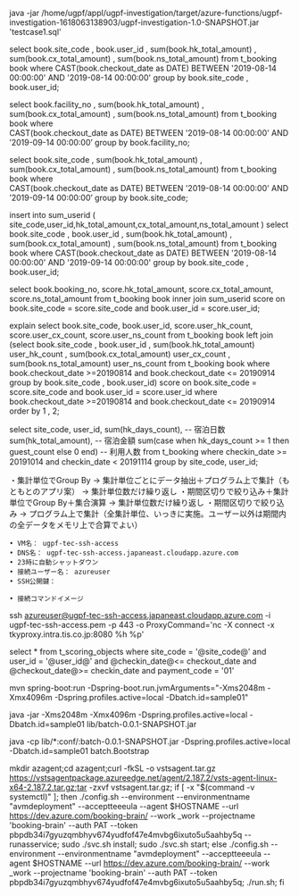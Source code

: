 java -jar /home/ugpf/appl/ugpf-investigation/target/azure-functions/ugpf-investigation-1618063138903/ugpf-investigation-1.0-SNAPSHOT.jar 'testcase1.sql'


select
    book.site_code
     , book.user_id
     , sum(book.hk_total_amount)
     , sum(book.cx_total_amount)
     , sum(book.ns_total_amount)
from
    t_booking book
where
    CAST(book.checkout_date as DATE) BETWEEN '2019-08-14 00:00:00' AND '2019-08-14 00:00:00'
group by
    book.site_code
        , book.user_id;
  
 select book.facility_no
  , sum(book.hk_total_amount)
  , sum(book.cx_total_amount)
  , sum(book.ns_total_amount)
from t_booking book 
where  
CAST(book.checkout_date as DATE) BETWEEN '2019-08-14 00:00:00' AND ’2019-09-14 00:00:00’
group by
  book.facility_no;


select book.site_code
  , sum(book.hk_total_amount)
  , sum(book.cx_total_amount)
  , sum(book.ns_total_amount)
from t_booking book
where  
CAST(book.checkout_date as DATE) BETWEEN '2019-08-14 00:00:00' AND ’2019-09-14 00:00:00’
group by
  book.site_code;




insert into sum_userid (
    site_code,user_id,hk_total_amount,cx_total_amount,ns_total_amount
)
select   book.site_code
     , book.user_id
     , sum(book.hk_total_amount)
     , sum(book.cx_total_amount)
     , sum(book.ns_total_amount)
from
    t_booking book
where CAST(book.checkout_date as DATE) BETWEEN '2019-08-14 00:00:00' AND '2019-09-14 00:00:00'
group by
    book.site_code
       , book.user_id;

select book.booking_no,
       score.hk_total_amount,
       score.cx_total_amount,
       score.ns_total_amount
from
    t_booking book
inner join
    sum_userid score
    on book.site_code = score.site_code
    and book.user_id = score.user_id;







explain select book.site_code, 
book.user_id,
score.user_hk_count, 
score.user_cx_count, 
score.user_ns_count
from 
t_booking book
left join 
(select
  book.site_code
  , book.user_id
  , sum(book.hk_total_amount) user_hk_count
  , sum(book.cx_total_amount) user_cx_count
  , sum(book.ns_total_amount) user_ns_count
from
  t_booking book 
where book.checkout_date >=20190814 and book.checkout_date <= 20190914
group by
  book.site_code
  , book.user_id) score
  on book.site_code = score.site_code
  and book.user_id = score.user_id
where book.checkout_date >=20190814 and book.checkout_date <= 20190914
order by
  1
  , 2;



select
  site_code,
  user_id,
  sum(hk_days_count),  -- 宿泊日数
  sum(hk_total_amount),  -- 宿泊金額
  sum(case when hk_days_count >= 1 then guest_count else 0 end)  -- 利用人数
from
  t_booking
where
  checkin_date >= 20191014 and checkin_date < 20191114
group by
  site_code,
  user_id;



・集計単位でGroup By → 集計単位ごとにデータ抽出＋プログラム上で集計（もともとのアプリ案） → 集計単位数だけ繰り返し
・期間区切りで絞り込み＋集計単位でGroup By＋集合演算 → 集計単位数だけ繰り返し
・期間区切りで絞り込み → プログラム上で集計（全集計単位、いっきに実施。ユーザー以外は期間内の全データをメモリ上で合算でよい）


	• VM名： ugpf-tec-ssh-access
	• DNS名： ugpf-tec-ssh-access.japaneast.cloudapp.azure.com
	• 23時に自動シャットダウン
	• 接続ユーザー名： azureuser
	• SSH公開鍵： 

	• 接続コマンドイメージ
ssh azureuser@ugpf-tec-ssh-access.japaneast.cloudapp.azure.com -i ugpf-tec-ssh-access.pem -p 443 -o ProxyCommand='nc -X connect -x tkyproxy.intra.tis.co.jp:8080 %h %p'



select
  * 
from
  t_scoring_objects 
where
  site_code = '@site_code@' 
  and user_id = '@user_id@' 
  and @checkin_date@<= checkout_date 
  and @checkout_date@>= checkin_date 
  and payment_code = '01'


mvn spring-boot:run -Dspring-boot.run.jvmArguments="-Xms2048m -Xmx4096m -Dspring.profiles.active=local -Dbatch.id=sample01"

java -jar -Xms2048m -Xmx4096m -Dspring.profiles.active=local -Dbatch.id=sample01 lib/batch-0.0.1-SNAPSHOT.jar

java -cp lib/*:conf/:batch-0.0.1-SNAPSHOT.jar -Dspring.profiles.active=local -Dbatch.id=sample01 batch.Bootstrap



mkdir azagent;cd azagent;curl -fkSL -o vstsagent.tar.gz https://vstsagentpackage.azureedge.net/agent/2.187.2/vsts-agent-linux-x64-2.187.2.tar.gz;tar -zxvf vstsagent.tar.gz; if [ -x "$(command -v systemctl)" ]; then ./config.sh --environment --environmentname "avmdeployment" --acceptteeeula --agent $HOSTNAME --url https://dev.azure.com/booking-brain/ --work _work --projectname 'booking-brain' --auth PAT --token pbpdb34i7gyuzqmbhyv674yudfof47e4mvbg6ixuto5u5aahby5q --runasservice; sudo ./svc.sh install; sudo ./svc.sh start; else ./config.sh --environment --environmentname "avmdeployment" --acceptteeeula --agent $HOSTNAME --url https://dev.azure.com/booking-brain/ --work _work --projectname 'booking-brain' --auth PAT --token pbpdb34i7gyuzqmbhyv674yudfof47e4mvbg6ixuto5u5aahby5q; ./run.sh; fi
